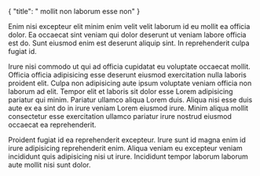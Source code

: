 {
  "title": " mollit non laborum esse non"
}

Enim nisi excepteur elit minim enim velit velit laborum id eu mollit ea officia dolor. Ea occaecat sint veniam qui dolor deserunt ut veniam labore officia est do. Sunt eiusmod enim est deserunt aliquip sint. In reprehenderit culpa fugiat id.

Irure nisi commodo ut qui ad officia cupidatat eu voluptate occaecat mollit. Officia officia adipisicing esse deserunt eiusmod exercitation nulla laboris proident elit. Culpa non adipisicing aute ipsum voluptate veniam officia non laborum ad elit. Tempor elit et laboris sit dolor esse Lorem adipisicing pariatur qui minim. Pariatur ullamco aliqua Lorem duis. Aliqua nisi esse duis aute ex ea sint do in irure veniam Lorem eiusmod irure. Minim aliqua mollit consectetur esse exercitation ullamco pariatur irure nostrud eiusmod occaecat ea reprehenderit.

Proident fugiat id ea reprehenderit excepteur. Irure sunt id magna enim id irure adipisicing reprehenderit enim. Aliqua veniam eu excepteur veniam incididunt quis adipisicing nisi ut irure. Incididunt tempor laborum laborum aute mollit nisi sunt dolor.